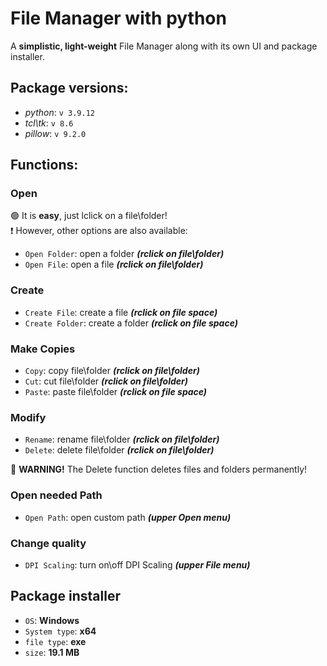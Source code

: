 # File Manager with python
A **simplistic, light-weight** File Manager along with its own UI and package installer.<br>

## Package versions:
- *python*: `v 3.9.12`<br>
- *tcl\tk*: `v 8.6`<br>
- *pillow*: `v 9.2.0`<br>

## Functions:
### Open
🟢 It is **easy**, just lclick on a file\folder!<br>
❗ However, other options are also available:
- `Open Folder`: open a folder ***(rclick on file\folder)***
- `Open File`: open a file ***(rclick on file\folder)***

### Create
- `Create File`: create a file ***(rclick on file space)***
- `Create Folder`: create a folder ***(rclick on file space)***

### Make Copies
- `Copy`: copy file\folder ***(rclick on file\folder)***
- `Cut`: cut file\folder ***(rclick on file\folder)***
- `Paste`: paste file\folder ***(rclick on file space)***

### Modify 
- `Rename`: rename file\folder ***(rclick on file\folder)***
- `Delete`: delete file\folder ***(rclick on file\folder)***

🔴 **WARNING!** The Delete function deletes files and folders permanently! 

### Open needed Path
- `Open Path`: open custom path ***(upper Open menu)***

### Change quality
- `DPI Scaling`: turn on\off DPI Scaling ***(upper File menu)***

## Package installer
- `OS`: **Windows**
- `System type`: **x64**
- `file type`: **exe**
- `size`: **19.1 MB**

